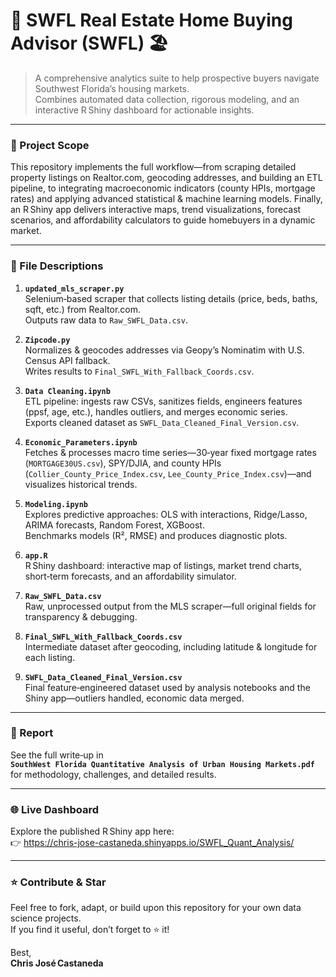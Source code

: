 # 🏡 SWFL Real Estate Home Buying Advisor (SWFL) 🏖️

> A comprehensive analytics suite to help prospective buyers navigate Southwest Florida’s housing markets.  
> Combines automated data collection, rigorous modeling, and an interactive R Shiny dashboard for actionable insights.

---

### 🎯 Project Scope

This repository implements the full workflow—from scraping detailed property listings on Realtor.com, geocoding addresses, and building an ETL pipeline, to integrating macroeconomic indicators (county HPIs, mortgage rates) and applying advanced statistical & machine learning models. Finally, an R Shiny app delivers interactive maps, trend visualizations, forecast scenarios, and affordability calculators to guide homebuyers in a dynamic market.

---

### 📁 File Descriptions

1. **`updated_mls_scraper.py`**  
   Selenium‑based scraper that collects listing details (price, beds, baths, sqft, etc.) from Realtor.com.  
   Outputs raw data to `Raw_SWFL_Data.csv`.

2. **`Zipcode.py`**  
   Normalizes & geocodes addresses via Geopy’s Nominatim with U.S. Census API fallback.  
   Writes results to `Final_SWFL_With_Fallback_Coords.csv`.

3. **`Data Cleaning.ipynb`**  
   ETL pipeline: ingests raw CSVs, sanitizes fields, engineers features (ppsf, age, etc.), handles outliers, and merges economic series.  
   Exports cleaned dataset as `SWFL_Data_Cleaned_Final_Version.csv`.

4. **`Economic_Parameters.ipynb`**  
   Fetches & processes macro time series—30‑year fixed mortgage rates (`MORTGAGE30US.csv`), SPY/DJIA, and county HPIs (`Collier_County_Price_Index.csv`, `Lee_County_Price_Index.csv`)—and visualizes historical trends.

5. **`Modeling.ipynb`**  
   Explores predictive approaches: OLS with interactions, Ridge/Lasso, ARIMA forecasts, Random Forest, XGBoost.  
   Benchmarks models (R², RMSE) and produces diagnostic plots.

6. **`app.R`**  
   R Shiny dashboard: interactive map of listings, market trend charts, short‑term forecasts, and an affordability simulator.

7. **`Raw_SWFL_Data.csv`**  
   Raw, unprocessed output from the MLS scraper—full original fields for transparency & debugging.

8. **`Final_SWFL_With_Fallback_Coords.csv`**  
   Intermediate dataset after geocoding, including latitude & longitude for each listing.

9. **`SWFL_Data_Cleaned_Final_Version.csv`**  
   Final feature‑engineered dataset used by analysis notebooks and the Shiny app—outliers handled, economic data merged.

---

### 📄 Report

See the full write‑up in  
**`SouthWest Florida Quantitative Analysis of Urban Housing Markets.pdf`**  
for methodology, challenges, and detailed results.

---

### 🌐 Live Dashboard

Explore the published R Shiny app here:  
👉 https://chris-jose-castaneda.shinyapps.io/SWFL_Quant_Analysis/

---

### ⭐ Contribute & Star

Feel free to fork, adapt, or build upon this repository for your own data science projects.  
If you find it useful, don’t forget to ⭐ it!

Best,  
**Chris José Castaneda**  
